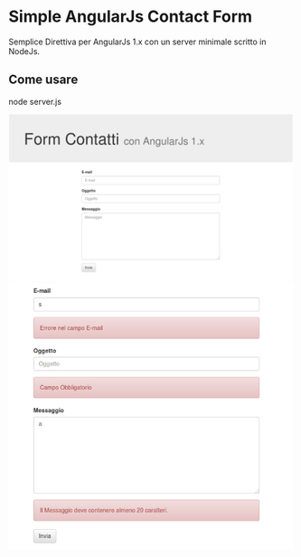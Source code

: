 # Simple AngularJs Contact Form

Semplice Direttiva per AngularJs 1.x con un server minimale scritto in NodeJs.

## Come usare

node server.js

![Alt text](img/form.png "Schermata di esempio")
![Alt text](img/simple-contact-form.png "Schermata con errori")
